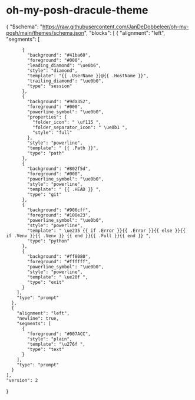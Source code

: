 # oh-my-posh-dracule-theme

{
    "$schema": "https://raw.githubusercontent.com/JanDeDobbeleer/oh-my-posh/main/themes/schema.json",
    "blocks": [
      {
        "alignment": "left",
        "segments": [

          {
            "background": "#41ba60",
            "foreground": "#000",
            "leading_diamond": "\ue0b6",
            "style": "diamond",
            "template": "{{ .UserName }}@{{ .HostName }}",
            "trailing_diamond": "\ue0b0",
            "type": "session"
          },
          {
            "background": "#9da352",
            "foreground": "#000",
            "powerline_symbol": "\ue0b0",
            "properties": {
              "folder_icon": " \uf115 ",
              "folder_separator_icon": " \ue0b1 ",
              "style": "full"
            },
            "style": "powerline",
            "template": " {{ .Path }}",
            "type": "path"
          },
          {
            "background": "#802f5d",
            "foreground": "#000",
            "powerline_symbol": "\ue0b0",
            "style": "powerline",
            "template": " {{ .HEAD }} ",
            "type": "git"
          },
          {
            "background": "#906cff",
            "foreground": "#100e23",
            "powerline_symbol": "\ue0b0",
            "style": "powerline",
            "template": " \ue235 {{ if .Error }}{{ .Error }}{{ else }}{{ if .Venv }}{{ .Venv }} {{ end }}{{ .Full }}{{ end }} ",
            "type": "python"
          },
          {
            "background": "#ff8080",
            "foreground": "#ffffff",
            "powerline_symbol": "\ue0b0",
            "style": "powerline",
            "template": " \ue20f ",
            "type": "exit"
          }
        ],
        "type": "prompt"
      },
      {
        "alignment": "left",
        "newline": true,
        "segments": [
          {
            "foreground": "#007ACC",
            "style": "plain",
            "template": "\u276f ",
            "type": "text"
          }
        ],
        "type": "prompt"
      }
    ],
    "version": 2
}
